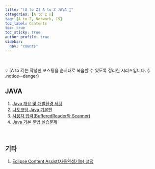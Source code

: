 ```yaml
---
title: "[A to Z] A to Z JAVA 💛"
categories: [A to Z 📌]
tag: [A to Z, Network, CS]
toc_label: Contents
toc: true
toc_sticky: true
author_profile: true
sidebar:
  nav: "counts"
---
```


<br>

💡 [A to Z]는 작성한 포스팅을 순서대로 복습할 수 있도록 정리한 시리즈입니다.
{: .notice--danger}

## JAVA

1. [Java 개요 및 개발환경 세팅](https://mynamesieun.github.io/java/Java-%EA%B0%9C%EC%9A%94-%EB%B0%8F-%EA%B0%9C%EB%B0%9C%ED%99%98%EA%B2%BD-%EC%84%B8%ED%8C%85/)
2. [나도코딩 Java 기본편](https://mynamesieun.github.io/java/%EB%82%98%EB%8F%84%EC%BD%94%EB%94%A9-Java-%EA%B8%B0%EB%B3%B8%ED%8E%B8/)
3. [사용자 입력(BufferedReader와 Scanner)](<https://mynamesieun.github.io/java/%EC%82%AC%EC%9A%A9%EC%9E%90-%EC%9E%85%EB%A0%A5(bufferedReader%EC%99%80-Scanner)/>)
4. [Java 기본 문법 실습문제](https://mynamesieun.github.io/java/Java-%EA%B8%B0%EB%B3%B8-%EB%AC%B8%EB%B2%95-%EC%8B%A4%EC%8A%B5%EB%AC%B8%EC%A0%9C/)

<br>

## 기타

1. [Eclipse Content Assist(자동완성기능) 설정](<https://mynamesieun.github.io/java/Eclipse-Content-Assist(%EC%9E%90%EB%8F%99%EC%99%84%EC%84%B1%EA%B8%B0%EB%8A%A5)-%EC%84%A4%EC%A0%95/>)

<br>
